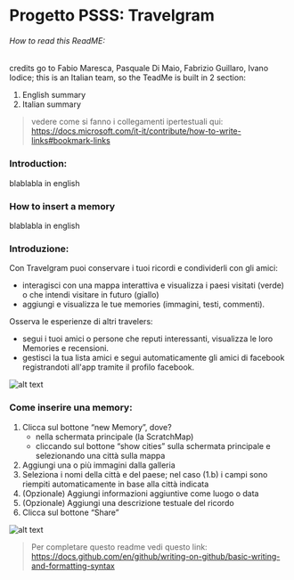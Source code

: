 # Progetto PSSS: Travelgram

###### How to read this ReadME:
credits go to Fabio Maresca, Pasquale Di Maio, Fabrizio Guillaro, Ivano Iodice;
this is an Italian team, so the TeadMe is built in 2 section: 
1. English summary
2. Italian summary

> vedere come si fanno i collegamenti ipertestuali qui:
> https://docs.microsoft.com/it-it/contribute/how-to-write-links#bookmark-links


### Introduction:

blablabla in english

### How to insert a memory

blablabla in english





### Introduzione:

Con Travelgram puoi conservare i tuoi ricordi e condividerli con gli amici:
- interagisci con una mappa interattiva e visualizza i paesi visitati (verde) o che intendi visitare in futuro (giallo)
- aggiungi e visualizza le tue memories (immagini, testi, commenti).

Osserva le esperienze di altri travelers: 
- segui i tuoi amici o persone che reputi interessanti, visualizza le loro Memories e recensioni.
- gestisci la tua lista amici e segui automaticamente gli amici di facebook registrandoti all'app tramite il profilo facebook.

![alt text](https://github.com/fabiom95/ProgettoPSSS_Travelgram/blob/master/images/Immagine1_interfaccia.png)



### Come inserire una memory:
1. Clicca sul bottone “new Memory”, dove?
   - nella schermata principale (la ScratchMap)
   - cliccando sul bottone “show cities” sulla schermata principale e selezionando una città sulla mappa
2. Aggiungi una o più immagini dalla galleria
3. Seleziona i nomi della città e del paese; nel caso (1.b) i campi sono riempiti automaticamente in base alla città indicata
4. (Opzionale) Aggiungi informazioni aggiuntive come luogo o data
5. (Opzionale) Aggiungi una descrizione testuale del ricordo 
6. Clicca sul bottone “Share”

![alt text](https://github.com/fabiom95/ProgettoPSSS_Travelgram/blob/master/images/Immagine2_inserimentoMemory.png)




> Per completare questo readme vedi questo link:
> https://docs.github.com/en/github/writing-on-github/basic-writing-and-formatting-syntax
